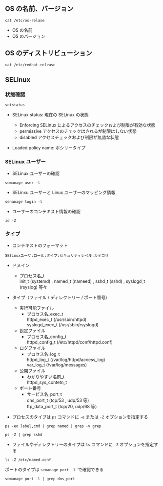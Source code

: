 ## OS の名前、バージョン

```shell
cat /etc/os-relase
```

- OS の名前
- OS のバージョン

## OS のディストリビューション

```shell
cat /etc/redhat-release
```

## SELInux

### 状態確認

```shell
setstatus
```

- SELinux status: 現在の SELinux の状態

  - Enforcing
    SELinux によるアクセスのチェックおよび制限が有効な状態
  - permissive
    アクセスのチェックはされるが制限はしない状態
  - disabled
    アクセスチェックおよび制限が無効な状態

- Loaded policy name: ポシリータイプ

 ### SELinux ユーザー

- SELinux ユーザーの確認

```shell
semanage user -l
```

- SELinxu ユーザーと Linux ユーザーのマッピング情報

```shell
senanage login -l
```

- ユーザーのコンテキスト情報の確認

```shell
id -Z
```

### タイプ

- コンテキストのフォーマット

```text
SElinuxユーザ:ロール:タイプ:セキュリティレベル:カテゴリ
```

- ドメイン
  - プロセス名_t  
    init_t (systemd) , named_t (nameed) , sshd_t (sshd) , syslogd_t (rsyslog) 等々
- タイプ（ファイル / ディレクトリー / ポート番号）
  - 実行可能ファイル
    - プロセス名_exec_t  
      httpd_exec_t (/usr/sbin/httpd)  
      syslogd_exec_t (/usr/sbin/rsyslogd)
  - 設定ファイル
    - プロセス名_config_t  
      httpd_config_t (/etc/httpd/conf/httpd.conf)
  - ログファイル
    - プロセス名_log_t  
      httpd_log_t (/var/log/httpd/access_log)  
      var_log_t (/var/log/messages)
  - 公開ファイル
    - わかりやすい名前_t  
      httpd_sys_contetn_t
  - ポート番号
    - サービス名_port_t  
      dns_port_t (tcp/53 , udp/53 等)  
      ftp_data_port_t (tcp/20, udp/68 等)

- プロセスのタイプは `ps` コマンドに `-e` または `-Z` オプションを指定する

```shell
ps -eo label,cmd | grep named | grep -v grep
```

```shell
ps -Z | grep sshd
```

- ファイルやディレクトリーのタイプは `ls` コマンドに `-Z` オプションを指定する

```shell
ls -Z /etc/named.conf
```

ポートのタイプは `semanage port -l` `で確認できる

```shell
semanage port -l | grep dns_port
```
